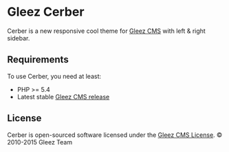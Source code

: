 # Gleez Cerber

Cerber is a new responsive cool theme for [Gleez CMS][1] with left & right sidebar.

## Requirements

To use Cerber, you need at least:

* PHP >= 5.4
* Latest stable [Gleez CMS release][2]

## License

Cerber is open-sourced software licensed under the [Gleez CMS License](LICENSE.md).
© 2010-2015 Gleez Team

[1]: https://gleezcms.org/
[2]: https://github.com/gleez/cms/releases

